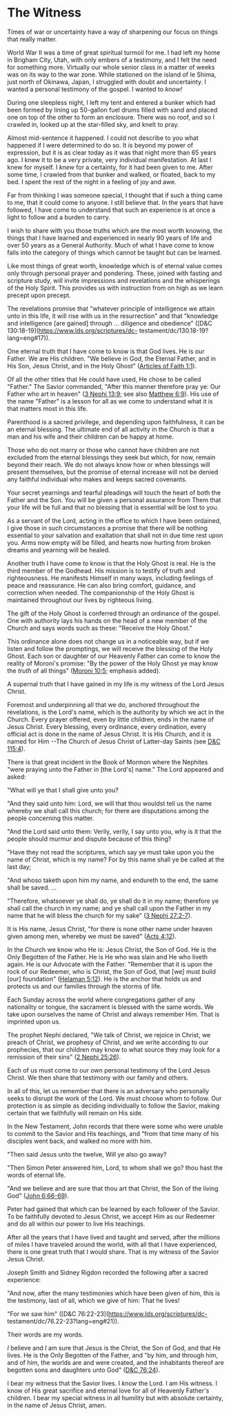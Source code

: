 # The Witness

Times of war or uncertainty have a way of sharpening our focus on things that
really matter.

World War II was a time of great spiritual turmoil for me. I had left my home
in Brigham City, Utah, with only embers of a testimony, and I felt the need
for something more. Virtually our whole senior class in a matter of weeks was
on its way to the war zone. While stationed on the island of Ie Shima, just
north of Okinawa, Japan, I struggled with doubt and uncertainty. I wanted a
personal testimony of the gospel. I wanted to _know!_

During one sleepless night, I left my tent and entered a bunker which had been
formed by lining up 50-gallon fuel drums filled with sand and placed one on
top of the other to form an enclosure. There was no roof, and so I crawled in,
looked up at the star-filled sky, and knelt to pray.

Almost mid-sentence it happened. I could not describe to you what happened if
I were determined to do so. It is beyond my power of expression, but it is as
clear today as it was that night more than 65 years ago. I knew it to be a
very private, very individual manifestation. At last I knew for myself. I
_knew_ for a certainty, for it had been given to me. After some time, I
crawled from that bunker and walked, or floated, back to my bed. I spent the
rest of the night in a feeling of joy and awe.

Far from thinking I was someone special, I thought that if such a thing came
to me, that it could come to anyone. I still believe that. In the years that
have followed, I have come to understand that such an experience is at once a
light to follow and a burden to carry.

I wish to share with you those truths which are the most worth knowing, the
things that I have learned and experienced in nearly 90 years of life and over
50 years as a General Authority. Much of what I have come to know falls into
the category of things which cannot be taught but can be learned.

Like most things of great worth, knowledge which is of eternal value comes
only through personal prayer and pondering. These, joined with fasting and
scripture study, will invite impressions and revelations and the whisperings
of the Holy Spirit. This provides us with instruction from on high as we learn
precept upon precept.

The revelations promise that "whatever principle of intelligence we attain
unto in this life, it will rise with us in the resurrection" and that
"knowledge and intelligence [are gained] through ... diligence and obedience"
([D&amp;C 130:18-19](https://www.lds.org/scriptures/dc-
testament/dc/130.18-19?lang=eng#17)).

One eternal truth that I have come to know is that God lives. He is our
Father. We are His children. "We believe in God, the Eternal Father, and in
His Son, Jesus Christ, and in the Holy Ghost" ([Articles of Faith
1:1](https://www.lds.org/scriptures/pgp/a-of-f/1.1?lang=eng#0)).

Of all the other titles that He could have used, He chose to be called
"Father." The Savior commanded, "After this manner therefore pray ye: Our
Father who art in heaven" ([3 Nephi
13:9](https://www.lds.org/scriptures/bofm/3-ne/13.9?lang=eng#8); see also
[Matthew 6:9](https://www.lds.org/scriptures/nt/matt/6.9?lang=eng#8)). His use
of the name "Father" is a lesson for all as we come to understand what it is
that matters most in this life.

Parenthood is a sacred privilege, and depending upon faithfulness, it can be
an eternal blessing. The ultimate end of all activity in the Church is that a
man and his wife and their children can be happy at home.

Those who do not marry or those who cannot have children are not excluded from
the eternal blessings they seek but which, for now, remain beyond their reach.
We do not always know how or when blessings will present themselves, but the
promise of eternal increase will not be denied any faithful individual who
makes and keeps sacred covenants.

Your secret yearnings and tearful pleadings will touch the heart of both the
Father and the Son. You will be given a personal assurance from Them that your
life will be full and that no blessing that is essential will be lost to you.

As a servant of the Lord, acting in the office to which I have been ordained,
I give those in such circumstances a promise that there will be nothing
essential to your salvation and exaltation that shall not in due time rest
upon you. Arms now empty will be filled, and hearts now hurting from broken
dreams and yearning will be healed.

Another truth I have come to know is that the Holy Ghost is real. He is the
third member of the Godhead. His mission is to testify of truth and
righteousness. He manifests Himself in many ways, including feelings of peace
and reassurance. He can also bring comfort, guidance, and correction when
needed. The companionship of the Holy Ghost is maintained throughout our lives
by righteous living.

The gift of the Holy Ghost is conferred through an ordinance of the gospel.
One with authority lays his hands on the head of a new member of the Church
and says words such as these: "Receive the Holy Ghost."

This ordinance alone does not change us in a noticeable way, but if we listen
and follow the promptings, we will receive the blessing of the Holy Ghost.
Each son or daughter of our Heavenly Father can come to know the reality of
Moroni's promise: "By the power of the Holy Ghost ye may know the _truth_ of
all things" ([Moroni
10:5](https://www.lds.org/scriptures/bofm/moro/10.5?lang=eng#4); emphasis
added).

A supernal truth that I have gained in my life is my witness of the Lord Jesus
Christ.

Foremost and underpinning all that we do, anchored throughout the revelations,
is the Lord's name, which is the authority by which we act in the Church.
Every prayer offered, even by little children, ends in the name of Jesus
Christ. Every blessing, every ordinance, every ordination, every official act
is done in the name of Jesus Christ. It is His Church, and it is named for Him
--The Church of Jesus Christ of Latter-day Saints (see [D&amp;C
115:4](https://www.lds.org/scriptures/dc-testament/dc/115.4?lang=eng#3)).

There is that great incident in the Book of Mormon where the Nephites "were
praying unto the Father in [the Lord's] name." The Lord appeared and asked:

"What will ye that I shall give unto you?

"And they said unto him: Lord, we will that thou wouldst tell us the name
whereby we shall call this church; for there are disputations among the people
concerning this matter.

"And the Lord said unto them: Verily, verily, I say unto you, why is it that
the people should murmur and dispute because of this thing?

"Have they not read the scriptures, which say ye must take upon you the name
of Christ, which is my name? For by this name shall ye be called at the last
day;

"And whoso taketh upon him my name, and endureth to the end, the same shall be
saved. ...

"Therefore, whatsoever ye shall do, ye shall do it in my name; therefore ye
shall call the church in my name; and ye shall call upon the Father in my name
that he will bless the church for my sake" ([3 Nephi
27:2-7](https://www.lds.org/scriptures/bofm/3-ne/27.2-7?lang=eng#1)).

It is His name, Jesus Christ, "for there is none other name under heaven given
among men, whereby we must be saved" ([Acts
4:12](https://www.lds.org/scriptures/nt/acts/4.12?lang=eng#11)).

In the Church we know who He is: Jesus Christ, the Son of God. He is the Only
Begotten of the Father. He is He who was slain and He who liveth again. He is
our Advocate with the Father. "Remember that it is upon the rock of our
Redeemer, who is Christ, the Son of God, that [we] must build [our]
foundation" ([Helaman
5:12](https://www.lds.org/scriptures/bofm/hel/5.12?lang=eng#11)). He is the
anchor that holds us and protects us and our families through the storms of
life.

Each Sunday across the world where congregations gather of any nationality or
tongue, the sacrament is blessed with the same words. We take upon ourselves
the name of Christ and always remember Him. That is imprinted upon us.

The prophet Nephi declared, "We talk of Christ, we rejoice in Christ, we
preach of Christ, we prophesy of Christ, and we write according to our
prophecies, that our children may know to what source they may look for a
remission of their sins" ([2 Nephi
25:26](https://www.lds.org/scriptures/bofm/2-ne/25.26?lang=eng#25)).

Each of us must come to our own personal testimony of the Lord Jesus Christ.
We then share that testimony with our family and others.

In all of this, let us remember that there is an adversary who personally
seeks to disrupt the work of the Lord. We must choose whom to follow. Our
protection is as simple as deciding individually to follow the Savior, making
certain that we faithfully will remain on His side.

In the New Testament, John records that there were some who were unable to
commit to the Savior and His teachings, and "from that time many of his
disciples went back, and walked no more with him.

"Then said Jesus unto the twelve, Will ye also go away?

"Then Simon Peter answered him, Lord, to whom shall we go? thou hast the words
of eternal life.

"And we believe and are sure that thou art that Christ, the Son of the living
God" ([John
6:66-69](https://www.lds.org/scriptures/nt/john/6.66-69?lang=eng#65)).

Peter had gained that which can be learned by each follower of the Savior. To
be faithfully devoted to Jesus Christ, we accept Him as our Redeemer and do
all within our power to live His teachings.

After all the years that I have lived and taught and served, after the
millions of miles I have traveled around the world, with all that I have
experienced, there is one great truth that I would share. That is my witness
of the Savior Jesus Christ.

Joseph Smith and Sidney Rigdon recorded the following after a sacred
experience:

"And now, after the many testimonies which have been given of him, this is the
testimony, last of all, which we give of him: That he lives!

"For we saw him" ([D&amp;C 76:22-23](https://www.lds.org/scriptures/dc-
testament/dc/76.22-23?lang=eng#21)).

Their words are my words.

_I_ believe and _I_ am sure that Jesus is the Christ, the Son of God, and that
He lives. He is the Only Begotten of the Father, and "by him, and through him,
and of him, the worlds are and were created, and the inhabitants thereof are
begotten sons and daughters unto God" ([D&amp;C
76:24](https://www.lds.org/scriptures/dc-testament/dc/76.24?lang=eng#23)).

I bear my witness that the Savior lives. I _know_ the Lord. I am His witness.
I know of His great sacrifice and eternal love for all of Heavenly Father's
children. I bear my special witness in all humility but with absolute
certainty, in the name of Jesus Christ, amen.

